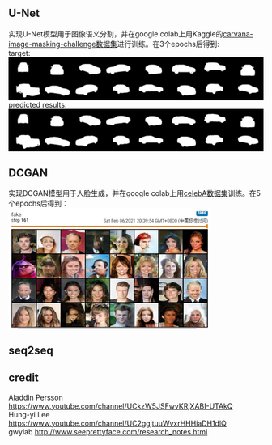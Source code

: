 ## U-Net  
实现U-Net模型用于图像语义分割，并在google colab上用Kaggle的[carvana-image-masking-challenge数据集](https://www.kaggle.com/c/carvana-image-masking-challenge)进行训练。在3个epochs后得到:  
target:  
<img src="U-Net/results/0.png" width = "800"  alt="图片名称" align=center />    
predicted results:  
<img src="U-Net/results/pred_0.png" width = "800"  alt="图片名称" align=center />  

## DCGAN  
实现DCGAN模型用于人脸生成，并在google colab上用[celebA数据集](https://www.kaggle.com/dataset/504743cb487a5aed565ce14238c6343b7d650ffd28c071f03f2fd9b25819e6c9)训练。在5个epochs后得到：  
<img src="DCGAN/DCGAN_fakeImage.JPG" width = "400" alt="图片名称" align=center />  

## seq2seq    

## credit  
Aladdin Persson https://www.youtube.com/channel/UCkzW5JSFwvKRjXABI-UTAkQ  
Hung-yi Lee https://www.youtube.com/channel/UC2ggjtuuWvxrHHHiaDH1dlQ  
gwylab http://www.seeprettyface.com/research_notes.html
